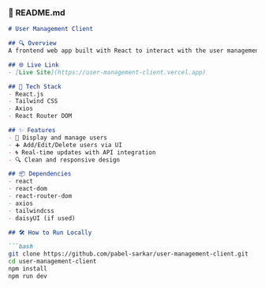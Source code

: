 
### 📄 **README.md**
```md
# User Management Client

## 🔍 Overview
A frontend web app built with React to interact with the user management API. Users can be added, updated, deleted, and listed dynamically.

## 🌐 Live Link
- [Live Site](https://user-management-client.vercel.app)

## 🧰 Tech Stack
- React.js
- Tailwind CSS
- Axios
- React Router DOM

## ✨ Features
- 👥 Display and manage users
- ➕ Add/Edit/Delete users via UI
- 🌀 Real-time updates with API integration
- 🔍 Clean and responsive design

## 📦 Dependencies
- react
- react-dom
- react-router-dom
- axios
- tailwindcss
- daisyUI (if used)

## 🛠️ How to Run Locally

```bash
git clone https://github.com/pabel-sarkar/user-management-client.git
cd user-management-client
npm install
npm run dev

